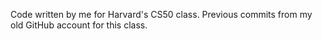 Code written by me for Harvard's CS50 class.
Previous commits from my old GitHub account for this class.
